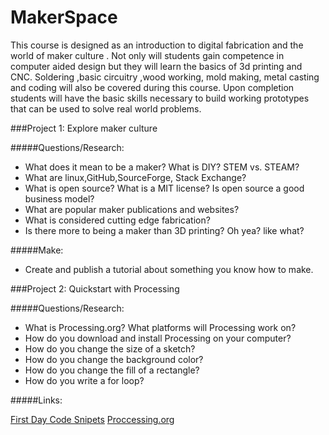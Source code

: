 MakerSpace
====
This course is designed as an introduction to digital fabrication and the world of maker culture .  Not only will students gain competence in  computer aided design but they will learn the basics of 3d printing and CNC.  Soldering ,basic circuitry ,wood working, mold making, metal casting and coding will also be covered during this course.  Upon completion students will  have the basic skills necessary to build working prototypes that can be used to solve real world problems.

###Project 1: Explore maker culture

#####Questions/Research:

* What does it mean to be a maker? What is DIY? STEM vs. STEAM?
* What are linux,GitHub,SourceForge, Stack Exchange?
* What is open source? What is a MIT license? Is open source a good business model?
* What are popular maker publications and websites?
* What  is considered cutting edge fabrication?
* Is there more to being a maker than 3D printing? Oh yea? like what?

#####Make:

* Create and publish a tutorial about something you know how to make.

###Project 2: Quickstart with Processing 

#####Questions/Research:

* What is Processing.org? What platforms will Processing work on?
* How do you download and install Processing on your computer?
* How do you change the size of a sketch?
* How do you change the background color?
* How do you change the fill of a rectangle?
* How do you write a for loop?

#####Links:

[First Day Code Snipets](https://github.com/mrmittag/Makerspace/Tutorials/processing_quickstart)
[Proccessing.org](http://www.openprocessing.org/)



